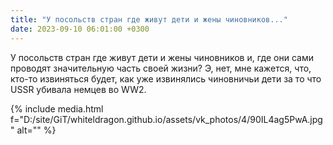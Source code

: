 ```yaml
---
title: "У посольств стран где живут дети и жены чиновников..."
date: 2023-09-10 06:01:00 +0300
---
```


У посольств стран где живут дети и жены чиновников и, где они сами проводят значительную часть своей жизни?
Э, нет, мне кажется, что, кто-то извиняться будет, как уже извинялись чиновничьи дети за то что USSR убивала немцев во WW2.

{% include media.html f="D:/site/GiT/whiteldragon.github.io/assets/vk_photos/4/90IL4ag5PwA.jpg" alt="" %}
